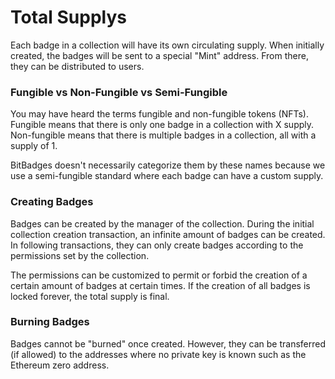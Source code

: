 # Total Supplys

Each badge in a collection will have its own circulating supply. When initially created, the badges will be sent to a special "Mint" address. From there, they can be distributed to users.

### **Fungible vs Non-Fungible vs Semi-Fungible**

You may have heard the terms fungible and non-fungible tokens (NFTs). Fungible means that there is only one badge in a collection with X supply. Non-fungible means that there is multiple badges in a collection, all with a supply of 1.

BitBadges doesn't necessarily categorize them by these names because we use a semi-fungible standard where each badge can have a custom supply.

### **Creating Badges**

Badges can be created by the manager of the collection. During the initial collection creation transaction, an infinite amount of badges can be created. In following transactions, they can only create badges according to the permissions set by the collection.

The permissions can be customized to permit or forbid the creation of a certain amount of badges at certain times. If the creation of all badges is locked forever, the total supply is final.

### **Burning Badges**

Badges cannot be "burned" once created. However, they can be transferred (if allowed) to the addresses where no private key is known such as the Ethereum zero address.
